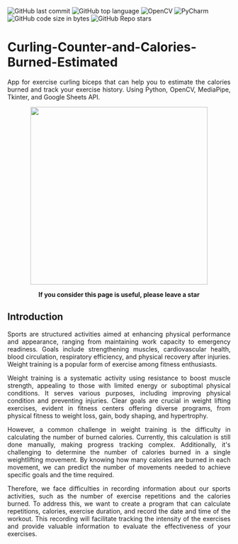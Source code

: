 ![GitHub last commit](https://img.shields.io/github/last-commit/UFTHaq/Curling-Counter-and-Calories-Burned-Estimated?style=for-the-badge)
![GitHub top language](https://img.shields.io/github/languages/top/UFTHaq/Curling-Counter-and-Calories-Burned-Estimated?label=Python&logo=python&logoColor=white&style=for-the-badge)
![OpenCV](https://img.shields.io/badge/opencv-%23white.svg?style=for-the-badge&logo=opencv&logoColor=white&color=grey&labelColor=green)
![PyCharm](https://img.shields.io/badge/pycharm-143?style=for-the-badge&logo=pycharm&logoColor=black&color=grey&labelColor=green)
![GitHub code size in bytes](https://img.shields.io/github/languages/code-size/UFTHaq/Curling-Counter-and-Calories-Burned-Estimated?style=for-the-badge)
![GitHub Repo stars](https://img.shields.io/github/stars/UFTHaq/Curling-Counter-and-Calories-Burned-Estimated?color=red&style=for-the-badge)

# Curling-Counter-and-Calories-Burned-Estimated
<p align="justify">App for exercise curling biceps that can help you to estimate the calories burned and track your exercise history.
  Using Python, OpenCV, MediaPipe, Tkinter, and Google Sheets API.
</p>

<p align="center">
  <img src="https://github.com/UFTHaq/Curling-Counter-and-Calories-Burned-Estimated/assets/104829519/cd40c0e9-50fa-4c36-bb84-2edf7950e8b5" height=400 />
</p>

<p align="center"><b>If you consider this page is useful, please leave a star</b></p>

## Introduction
<p align="justify"> Sports are structured activities aimed at enhancing physical performance and appearance, ranging from maintaining work 
  capacity to emergency readiness. Goals include strengthening muscles, cardiovascular health, blood circulation, respiratory efficiency, 
  and physical recovery after injuries. Weight training is a popular form of exercise among fitness enthusiasts.
</p>

<p align="justify"> Weight training is a systematic activity using resistance to boost muscle strength, appealing to those with limited 
  energy or suboptimal physical conditions. It serves various purposes, including improving physical condition and preventing injuries. 
  Clear goals are crucial in weight lifting exercises, evident in fitness centers offering diverse programs, from physical fitness to 
  weight loss, gain, body shaping, and hypertrophy.
</p>

<p align="justify"> However, a common challenge in weight training is the difficulty in calculating the number of burned calories. 
  Currently, this calculation is still done manually, making progress tracking complex. Additionally, it's challenging to determine the 
  number of calories burned in a single weightlifting movement. By knowing how many calories are burned in each movement, we can predict 
  the number of movements needed to achieve specific goals and the time required.
</p>

<p align="justify"> Therefore, we face difficulties in recording information about our sports activities, such as the number of exercise 
  repetitions and the calories burned. To address this, we want to create a program that can calculate repetitions, calories, exercise 
  duration, and record the date and time of the workout. This recording will facilitate tracking the intensity of the exercises and 
  provide valuable information to evaluate the effectiveness of your exercises.
</p>
